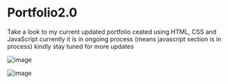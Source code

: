 # Portfolio2.0
Take a look to my current updated portfolio ceated using HTML, CSS and JavaScript currently it is in ongoing process (means javascript section is in process) kindly stay tuned for more updates


![image](https://github.com/1234vishalsharma/Portfolio2.0/assets/91680279/44b74ef8-e916-4795-9940-7f211d57b0d9)



![image](https://github.com/1234vishalsharma/Portfolio2.0/assets/91680279/35c9a571-2977-45b4-a83a-ff2df3062a00)


